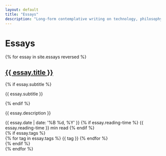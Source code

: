 ```yaml
---
layout: default
title: "Essays"
description: "Long-form contemplative writing on technology, philosophy, and meaningful living"
---
```


# Essays

<div class="essays-list">
{% for essay in site.essays reversed %}
  <article class="essay-item">
    <h2><a href="{{ essay.url | relative_url }}">{{ essay.title }}</a></h2>
    {% if essay.subtitle %}
      <p class="essay-subtitle">{{ essay.subtitle }}</p>
    {% endif %}
    <p class="essay-description">{{ essay.description }}</p>
    <div class="essay-meta">
      <time datetime="{{ essay.date | date: '%Y-%m-%d' }}">{{ essay.date | date: '%B %d, %Y' }}</time>
      {% if essay.reading-time %}
        <span class="reading-time">{{ essay.reading-time }} min read</span>
      {% endif %}
    </div>
    {% if essay.tags %}
      <div class="essay-tags">
        {% for tag in essay.tags %}
          <span class="tag">{{ tag }}</span>
        {% endfor %}
      </div>
    {% endif %}
  </article>
{% endfor %}
</div>